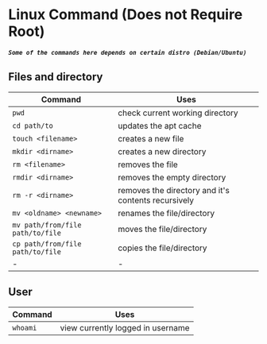 # Linux Command (Does not Require Root)

*****`Some of the commands here depends on certain distro (Debian/Ubuntu)`*****

## Files and directory

Command | Uses
---------|---------
 ```pwd``` | check current working directory
 ```cd path/to``` | updates the apt cache
 ```touch <filename>``` | creates a new file
 ```mkdir <dirname>``` | creates a new directory
 ```rm <filename>``` | removes the file
 ```rmdir <dirname>``` | removes the empty directory
 ```rm -r <dirname>``` | removes the directory and it's contents recursively
 ```mv <oldname> <newname>``` | renames the file/directory
 ```mv path/from/file path/to/file``` | moves the file/directory
 ```cp path/from/file path/to/file``` | copies the file/directory
 -| -

## User

Command | Uses
---------|----------
  ```whoami``` | view currently logged in username